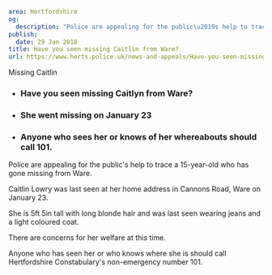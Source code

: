 ```yaml
area: Hertfordshire
og:
  description: "Police are appealing for the public\u2019s help to trace a 15-year-old who has gone missing from Ware."
publish:
  date: 29 Jan 2018
title: Have you seen missing Caitlin from Ware?
url: https://www.herts.police.uk/news-and-appeals/Have-you-seen-missing-Caitlin-from-Ware-1531
```

Missing Caitlin

 * ### Have you seen missing Caitlyn from Ware?

 * ### She went missing on January 23

 * ### Anyone who sees her or knows of her whereabouts should call 101.

Police are appealing for the public's help to trace a 15-year-old who has gone missing from Ware.

Caitlin Lowry was last seen at her home address in Cannons Road, Ware on January 23.

She is 5ft 5in tall with long blonde hair and was last seen wearing jeans and a light coloured coat.

There are concerns for her welfare at this time.

Anyone who has seen her or who knows where she is should call Hertfordshire Constabulary's non-emergency number 101.
